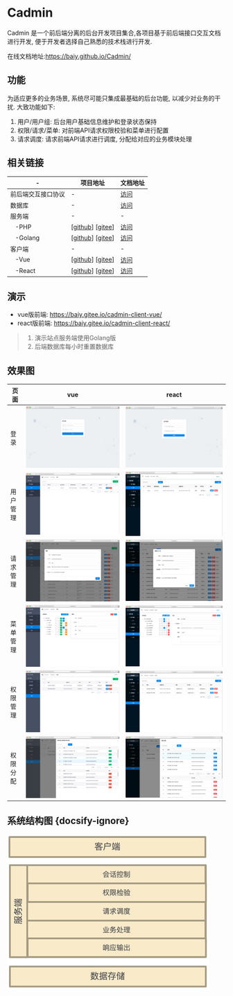 # Cadmin

Cadmin 是一个前后端分离的后台开发项目集合,各项目基于前后端接口交互文档进行开发, 便于开发者选择自己熟悉的技术栈进行开发.

在线文档地址:<https://baiy.github.io/Cadmin/>

## 功能

为适应更多的业务场景, 系统尽可能只集成最基础的后台功能, 以减少对业务的干扰. 大致功能如下:

1. 用户/用户组: 后台用户基础信息维护和登录状态保持
2. 权限/请求/菜单: 对前端API请求权限校验和菜单进行配置
3. 请求调度: 请求前端API请求进行调度, 分配给对应的业务模块处理

## 相关链接

| - | 项目地址 | 文档地址 |
| --- | --- | --- |
| 前后端交互接口协议 | - | [访问](api/README) |
| 数据库 | - | [访问](server/db) |
| 服务端 | - | - |
| &nbsp;&nbsp;&nbsp;-PHP   | [[github](https://github.com/baiy/Cadmin-server-php)] [[gitee](https://gitee.com/baiy/Cadmin-server-php)] | [访问](server/php) |
| &nbsp;&nbsp;&nbsp;-Golang   | [[github](https://github.com/baiy/Cadmin-server-go)]  [[gitee](https://gitee.com/baiy/Cadmin-server-go)] | [访问](server/go) |
| 客户端 | - | - |
| &nbsp;&nbsp;&nbsp;-Vue   | [[github](https://github.com/baiy/Cadmin-client-vue)] [[gitee](https://gitee.com/baiy/Cadmin-client-vue)] | [访问](client/vue) |
| &nbsp;&nbsp;&nbsp;-React   | [[github](https://github.com/baiy/Cadmin-client-react)] [[gitee](https://gitee.com/baiy/Cadmin-client-react)] | [访问](client/vue) |

## 演示
* vue版前端: <https://baiy.gitee.io/cadmin-client-vue/>
* react版前端: <https://baiy.gitee.io/cadmin-client-react/>

> 1. 演示站点服务端使用Golang版
> 2. 后端数据库每小时重置数据库


## 效果图

|页面| vue | react |
| --- | --- | --- |
| 登录 | ![](./_media/demo/vue/01.jpg) |![](./_media/demo/react/01.jpg) |
| 用户管理 |![](./_media/demo/vue/02.jpg) |![](./_media/demo/react/02.jpg) |
| 请求管理 |![](./_media/demo/vue/03.jpg) |![](./_media/demo/react/03.jpg) |
| 菜单管理 |![](./_media/demo/vue/04.jpg) |![](./_media/demo/react/04.jpg) |
| 权限管理 |![](./_media/demo/vue/05.jpg) |![](./_media/demo/react/05.jpg) |
| 权限分配 |![](./_media/demo/vue/06.jpg) |![](./_media/demo/react/06.jpg) |

## 系统结构图 {docsify-ignore}

![结构图](./_media/global.jpg)

